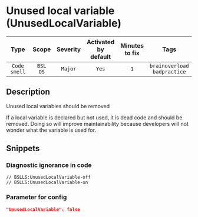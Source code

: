 # Unused local variable (UnusedLocalVariable)

|      Type      |    Scope    | Severity |    Activated<br>by default    |    Minutes<br>to fix    |                  Tags                  |
|:-------------:|:-----------------------------:|:--------:|:------------------------------:|:-----------------------------------:|:--------------------------------------:|
| `Code smell` |         `BSL`<br>`OS`         | `Major` |              `Yes`              |                 `1`                 |    `brainoverload`<br>`badpractice`    |

<!-- Блоки выше заполняются автоматически, не трогать -->
## Description
Unused local variables should be removed

If a local variable is declared but not used, it is dead code and should be removed.
Doing so will improve maintainability because developers will not wonder what the variable is used for.

## Snippets

<!-- Блоки ниже заполняются автоматически, не трогать -->
### Diagnostic ignorance in code

```bsl
// BSLLS:UnusedLocalVariable-off
// BSLLS:UnusedLocalVariable-on
```

### Parameter for config

```json
"UnusedLocalVariable": false
```
